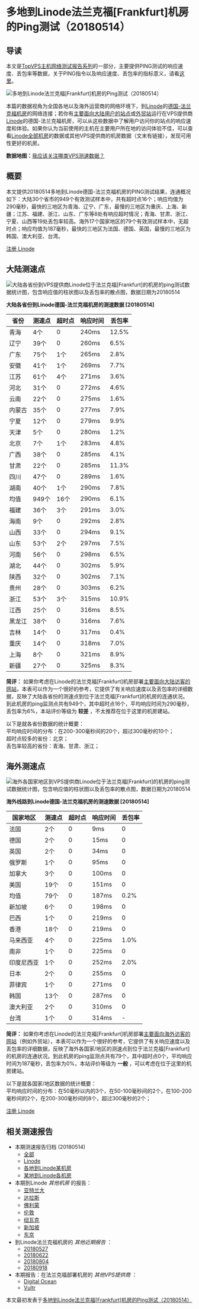 #  多地到Linode法兰克福[Frankfurt]机房的Ping测试（20180514） 

## 导读

本文是[TopVPS主机网络测试报告系列](https://vps123.top/pingtest)的一部分，主要提供PING测试的响应速度、丢包率等数据，关于PING指令以及响应速度、丢包率的指标意义，请看[这里](https://vps123.top/what-is-ping.html)。

![多地到Linode法兰克福\[Frankfurt\]机房的Ping测试（20180514）](/images/thumbnails/to_linode_Frankfurt.png)

本篇的数据视角为全国各地以及海外运营商的网络环境下，到[Linode](https://vps123.top/go/linode)的[德国-法兰克福机房](https://vps123.top/linode-facilities.html#frankfurt)的网络连接；若你有[主要面向大陆用户的站点](https://vps123.top/website-for-mainland-users.html)或[外贸站](https://vps123.top/website-for-internation-trade.html)运行在VPS提供商[Linode](https://vps123.top/go/linode)的德国-法兰克福机房，可以从这些数据中了解用户访问你的站点的响应速度和体验。如果你认为当前使用的主机在主要用户所在地的访问体验不佳，可以查看[Linode全部机房](/linode/isp/china/20180514-linode-isp-china.md)的数据或其他VPS提供商的机房数据（文末有链接），发现可用性更好的机房。

**数据地图：**[我应该关注哪类VPS测速数据？](https://vps123.top/find-pingtest-data-you-need.html)

## 概要

本文提供20180514多地到Linode德国-法兰克福机房的PING测试结果，连通概况如下：大陆30个省市的949个有效测试样本中，共有超时点16个；响应均值为290毫秒，最快的三地区为青海、辽宁、广东，最慢的三地区为重庆、上海、新疆；江苏、福建、浙江、山东、广东等8处有响应超时情况；青海、甘肃、浙江、宁夏、山西等19处丢包率较高。海外17个国家地区的79个有效测试样本中，无超时点；响应均值为187毫秒，最快的三地区为法国、德国、英国，最慢的三地区为韩国、澳大利亚、台湾。

[注册 Linode](https://vps123.top/go/linode/_btn1)

## 大陆测速点

![大陆各省份到VPS提供商Linode位于法兰克福\[Frankfurt\]的机房的ping测试数据统计图，包含响应值的柱状图以及丢包率的散点图，数据日期为20180514](/images/pingtests/linode_20180514/plot_idc_linode_germany-frankfurt_20180514_mainland.png)

**大陆各省份到Linode德国-法兰克福机房的测速数据 [20180514]**

省份 | 测速点 | 超时点 | 响应时间 | 丢包率  
---|---|---|---|---  
青海 | 4个 | 0 | 240ms | 12.5%  
辽宁 | 39个 | 0 | 260ms | 6.5%  
广东 | 75个 | 1个 | 265ms | 2.8%  
安徽 | 41个 | 1个 | 269ms | 7.7%  
江苏 | 61个 | 4个 | 271ms | 3.6%  
河北 | 31个 | 0 | 272ms | 4.6%  
云南 | 22个 | 0 | 275ms | 1.6%  
内蒙古 | 35个 | 0 | 277ms | 7.9%  
宁夏 | 12个 | 0 | 279ms | 9.9%  
天津 | 5个 | 0 | 280ms | 1.2%  
北京 | 7个 | 1个 | 283ms | 4.8%  
广西 | 38个 | 0 | 285ms | 4.1%  
甘肃 | 22个 | 0 | 285ms | 11.3%  
四川 | 47个 | 0 | 289ms | 1.6%  
湖南 | 40个 | 1个 | 290ms | 7.8%  
均值 | 949个 | 16个 | 290ms | 6.1%  
福建 | 36个 | 3个 | 291ms | 3.0%  
海南 | 9个 | 0 | 292ms | 2.8%  
山西 | 33个 | 0 | 294ms | 9.1%  
山东 | 53个 | 2个 | 297ms | 7.5%  
河南 | 56个 | 0 | 298ms | 6.5%  
湖北 | 44个 | 0 | 302ms | 5.9%  
陕西 | 32个 | 0 | 302ms | 7.1%  
贵州 | 28个 | 0 | 303ms | 6.2%  
浙江 | 53个 | 3个 | 315ms | 10.9%  
江西 | 25个 | 0 | 316ms | 8.5%  
黑龙江 | 38个 | 0 | 316ms | 7.6%  
吉林 | 14个 | 0 | 317ms | 0.4%  
重庆 | 14个 | 0 | 318ms | 7.0%  
上海 | 8个 | 0 | 321ms | 8.9%  
新疆 | 27个 | 0 | 325ms | 8.3%  
  
**简评：** 如果你考虑在Linode的法兰克福[Frankfurt]机房部署[主要面向大陆访客的网站](website-for-mainland-users.html)，本表可以作为一个很好的参考，它提供了有关响应速度以及丢包率的详细数据，反映了大陆各省份的测速点到位于法兰克福[Frankfurt]的机房的连通状况。到此机房的ping监测点共有949个，其中超时点16个，平均响应时间为290毫秒，丢包率为6%，本站评价等级为 **较差** ，不太推荐在位于这里的机房建站。

以下是就各省份数据的统计概要：  
平均响应时间的分布：在200-300毫秒间的20个，超过300毫秒的10个；  
超时点较多的省份：北京；  
丢包率较高的省份：青海、甘肃、浙江；

## 海外测速点

![海外各国家地区到VPS提供商Linode位于法兰克福\[Frankfurt\]的机房的ping测试数据统计图，包含响应值的柱状图以及丢包率的散点图，数据日期为20180514](/images/pingtests/linode_20180514/plot_idc_linode_germany-frankfurt_20180514_overseas.png)

**海外线路到Linode德国-法兰克福机房的测速数据 [20180514]**

国家地区 | 测速点 | 超时点 | 响应时间 | 丢包率  
---|---|---|---|---  
法国 | 2个 | 0 | 9ms | 0  
德国 | 2个 | 0 | 15ms | 0  
英国 | 2个 | 0 | 34ms | 0  
俄罗斯 | 1个 | 0 | 95ms | 0  
加拿大 | 3个 | 0 | 100ms | 0  
美国 | 19个 | 0 | 151ms | 0  
均值 | 79个 | 0 | 187ms | 0.2%  
新加坡 | 6个 | 0 | 198ms | 0  
巴西 | 1个 | 0 | 219ms | 0  
香港 | 18个 | 0 | 219ms | 0  
马来西亚 | 4个 | 0 | 225ms | 1.0%  
南非 | 1个 | 0 | 225ms | 0  
印度尼西亚 | 1个 | 0 | 252ms | 2.0%  
日本 | 2个 | 0 | 255ms | 0  
菲律宾 | 1个 | 0 | 271ms | 0  
韩国 | 13个 | 0 | 287ms | 0  
澳大利亚 | 2个 | 0 | 310ms | 0  
台湾 | 1个 | 0 | 314ms | -  
  
**简评：** 如果你考虑在Linode的法兰克福[Frankfurt]机房部署[主要面向海外访客的网站](https://vps123.top/website-for-internation-trade.html)（例如外贸站），本表可以作为一个很好的参考，它提供了有关响应速度以及丢包率的详细数据，反映了海外各国家/地区的测速点到位于法兰克福[Frankfurt]的机房的连通状况。到此机房的ping监测点共有79个，其中超时点0个，平均响应时间为187毫秒，丢包率为0%，本站评价等级为 **一般** ，可以考虑在位于这里的机房建站。

以下是就各国家/地区数据的统计概要：  
平均响应时间的分布：在50毫秒以内的3个，在50-100毫秒间的2个，在100-200毫秒间的2个，在200-300毫秒间的8个，超过300毫秒的2个；

[注册 Linode](https://vps123.top/go/linode/_btn2)

## 相关测速报告

  * 本期测速报告归档 (20180514) 
    * [全部](https://vps123.top/pingtests/20180514 "本期各VPS提供商全部测速报告")
    * [Linode](https://vps123.top/pingtests/idc-linode/20180514 "本期Linode的全部测速报告")
    * [各地到Linode某机房](https://vps123.top/pingtests/idc-linode/isp-global/20180514 "以Linode某机房为关注对象的视角，横向比较大陆各省份、海外各国家地区")
    * [某地到Linode各机房](https://vps123.top/pingtests/idc-linode/facility-all/20180514 "以大陆某省份为关注对象的视角，横向比较Linode各机房")
  * 本期到Linode _其他机房_ 的报告： 
    * [亚特兰大](/linode/idc/atlanta/20180514-linode-idc-atlanta.md "多地到Linode亚特兰大机房的Ping测试 20180514")
    * [达拉斯](/linode/idc/dallas/20180514-linode-idc-dallas.md "多地到Linode达拉斯机房的Ping测试 20180514")
    * [佛利蒙](/linode/idc/fremont/20180514-linode-idc-fremont.md "多地到Linode佛利蒙机房的Ping测试 20180514")
    * [伦敦](/linode/idc/london/20180514-linode-idc-london.md "多地到Linode伦敦机房的Ping测试 20180514")
    * [纽瓦克](/linode/idc/newark/20180514-linode-idc-newark.md "多地到Linode纽瓦克机房的Ping测试 20180514")
    * [新加坡](/linode/idc/singapore/20180514-linode-idc-singapore.md "多地到Linode新加坡机房的Ping测试 20180514")
    * [东京](/linode/idc/tokyo/20180514-linode-idc-tokyo.md "多地到Linode东京机房的Ping测试 20180514")
  * 到Linode法兰克福机房的 _其他近期报告_ ： 
    * [20180527](/linode/idc/frankfurt/20180527-linode-idc-frankfurt.md "多地到Linode法兰克福机房的Ping测试 20180527")
    * [20180622](/linode/idc/frankfurt/20180622-linode-idc-frankfurt.md "多地到Linode法兰克福机房的Ping测试 20180622")
    * [20180804](/linode/idc/frankfurt/20180804-linode-idc-frankfurt.md "多地到Linode法兰克福机房的Ping测试 20180804")
    * [20180918](/linode/idc/frankfurt/20180918-linode-idc-frankfurt.md "多地到Linode法兰克福机房的Ping测试 20180918")
  * 本期报告：在法兰克福部署机房的 _其他VPS提供商_ ： 
    * [Digital Ocean](do/idc/frankfurt/20180514-do-idc-frankfurt.md "多地到Digital Ocean法兰克福机房的Ping测试 20180514")
    * [Vultr](/vultr/idc/frankfurt/20180514-vultr-idc-frankfurt.md "多地到Vultr法兰克福机房的Ping测试 20180514")



本文最初发表于[多地到Linode法兰克福[Frankfurt]机房的Ping测试（20180514）](https://vps123.top/pingtest/20180514-linode-idc-frankfurt.html)
